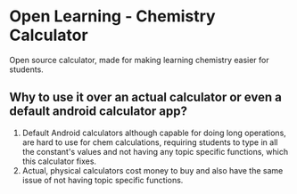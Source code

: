 # Open Learning - Chemistry Calculator

Open source calculator, made for making learning chemistry easier for students.

## Why to use it over an actual calculator or even a default android calculator app?
1. Default Android calculators although capable for doing long operations, are hard to use for chem calculations, requiring students to type in all the constant's values and not having any topic specific functions, which this calculator fixes.
2. Actual, physical calculators cost money to buy and also have the same issue of not having topic specific functions.
